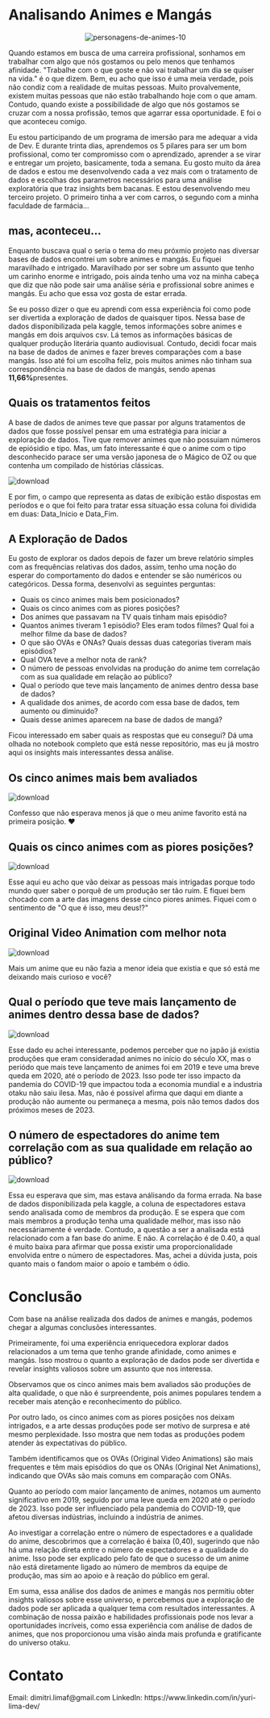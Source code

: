 # Analisando Animes e Mangás

<center>
  
  ![personagens-de-animes-10](https://github.com/yurilimadev/analisando-animes/assets/108006649/5f081091-a54a-40d7-bf88-d62091dcd95a)
  
</center>

<p>Quando estamos em busca de uma carreira profissional, sonhamos em trabalhar com algo que nós gostamos ou pelo menos que tenhamos afinidade. "Trabalhe com o que goste e não vai trabalhar um dia se quiser na vida." é o que dizem. Bem, eu acho que isso é uma meia verdade, pois não condiz com a realidade de muitas pessoas. Muito provalvemente, existem muitas pessoas que não estão trabalhando hoje com o que amam. Contudo, quando existe a possibilidade de algo que nós gostamos se cruzar com a nossa profissão, temos que agarrar essa oportunidade. E foi o que aconteceu comigo.</p>
<p>Eu estou participando de um programa de imersão para me adequar a vida de Dev. E durante trinta dias, aprendemos os 5 pilares para ser um bom profissional, como ter compromisso com o aprendizado, aprender a se virar e entregar um projeto, basicamente, toda a semana. Eu gosto muito da área de dados e estou me desenvolvendo cada a vez mais com o tratamento de dados e escolhas dos parametros necessários para uma análise exploratória que traz insights bem bacanas. E estou desenvolvendo meu terceiro projeto. O primeiro tinha a ver com carros, o segundo com a minha faculdade de farmácia...</p>
<h2>mas, aconteceu...</h2>
<p>Enquanto buscava qual o seria o tema do meu próxmio projeto nas diversar bases de dados encontrei um sobre animes e mangás. Eu fiquei maravilhado e intrigado. Maravilhado por ser sobre um assunto que tenho um carinho enorme e intrigado, pois ainda tenho uma voz na minha cabeça que diz que não pode sair uma análise séria e profissional sobre animes e mangás. Eu acho que essa voz gosta de estar errada. 
</p>
<p>Se eu posso dizer o que eu aprendi com essa experiência foi como pode ser divertida a exploração de dados de quaisquer tipos. Nessa base de dados disponibilizada pela kaggle, temos informações sobre animes e mangás em dois arquivos csv. Lá temos as informações básicas de qualquer produção literária quanto audiovisual. Contudo, decidi focar mais na base de dados de animes e fazer breves comparações com a base mangás. Isso até foi um escolha feliz, pois muitos animes não tinham sua correspondência na base de dados de mangás, sendo apenas <strong>11,66%</strong>presentes.</p>
<h2>Quais os tratamentos feitos</h2>
<p>A base de dados de animes teve que passar por alguns tratamentos de dados que fosse possível pensar em uma estratégia para iniciar a exploração de dados. Tive que remover animes que não possuiam números de epiósidio e tipo. Mas, um fato interessante é que o anime com o tipo desconhecido parace ser uma versão japonesa de o Mágico de OZ ou que contenha um compilado de histórias clássicas.</p>

![download](https://github.com/yurilimadev/analisando-animes/assets/108006649/714612b4-f9e6-4b8a-ab78-b4e0de0b40d7)

<p>E por fim, o campo que representa as datas de exibição estão dispostas em períodos e o que foi feito para tratar essa situação essa coluna foi dividida em duas: Data_Inicio e Data_Fim.</p>

<h2>A Exploração de Dados</h2>
<p>Eu gosto de explorar os dados depois de fazer um breve relatório simples com as frequências relativas dos dados, assim, tenho uma noção do esperar do comportamento do dados e entender se são numéricos ou categóricos. Dessa forma, desenvolvi as seguintes perguntas: </p>

* Quais os cinco animes mais bem posicionados?
* Quais os cinco animes com as piores posições?
* Dos animes que passavam na TV quais tinham mais episódio?
* Quantos animes tiveram 1 episódio? Eles eram todos filmes? Qual foi a melhor filme da base de dados?
* O que são OVAs e ONAs? Quais dessas duas categorias tiveram mais episódios?
* Qual OVA teve a melhor nota de rank?
* O número de pessoas envolvidas na produção do anime tem correlação com as sua qualidade em relação ao público?
* Qual o período que teve mais lançamento de animes dentro dessa base de dados?
* A qualidade dos animes, de acordo com essa base de dados, tem aumento ou diminuido?
* Quais desse animes aparecem na base de dados de mangá?

<p>Ficou interessado em saber quais as respostas que eu consegui? Dá uma olhada no notebook completo que está nesse repositório, mas eu já mostro aqui os insights mais interessantes dessa análise.</p>
<h2>Os cinco animes mais bem avaliados</h2>

![download](https://github.com/yurilimadev/analisando-animes/assets/108006649/deac5e49-1f54-422f-bfb6-6845b842bb6f)

Confesso que não esperava menos já que o meu anime favorito está na primeira posição. ❤️

<h2>Quais os cinco animes com as piores posições?</h2>

![download](https://github.com/yurilimadev/analisando-animes/assets/108006649/085e1b8c-b873-4943-bcd9-313524f162b2)

<p>Esse aqui eu acho que vão deixar as pessoas mais intrigadas porque todo mundo quer saber o porquê de um produção ser tão ruim. E fiquei bem chocado com a arte das imagens desse cinco piores animes. Fiquei com o sentimento de "O que é isso, meu deus!?"</p>

<h2>Original Video Animation com melhor nota</h2>

![download](https://github.com/yurilimadev/analisando-animes/assets/108006649/911fe449-8843-42ab-845c-8ecfa6f95482)

Mais um anime que eu não fazia a menor ideia que existia e que só está me deixando mais curioso e você? 

<h2>Qual o período que teve mais lançamento de animes dentro dessa base de dados?</h2>

![download](https://github.com/yurilimadev/analisando-animes/assets/108006649/ad63bd81-b868-4f2e-bbf9-040ea5c138e0)

Esse dado eu achei interessante, podemos perceber que no japão já existia produções que eram consideradad animes no início do século XX, mas o periódo que mais teve lançamento de animes foi em 2019 e teve uma breve queda em 2020, até o período de 2023. Isso pode ter isso impacto da pandemia do COVID-19 que impactou toda a economia mundial e a industria otaku não saiu ilesa. Mas, não é possível afirma que daqui em diante a produção não aumente ou permaneça a mesma, pois não temos dados dos próximos meses de 2023.

<h2>O número de espectadores do anime tem correlação com as sua qualidade em relação ao público?</h2>

![download](https://github.com/yurilimadev/analisando-animes/assets/108006649/e4ad29c3-79b2-45c2-a423-9dff15c1dfad)

Essa eu esperava que sim, mas estava análisando da forma errada. Na base de dados disponibilizada pela kaggle, a coluna de espectadores estava sendo analisada como de membros da produção. E se espera que com mais membros a produção tenha uma qualidade melhor, mas isso não necessáriamente é verdade. Contudo, a questão a ser a analisada está relacionado com a fan base do anime. E não. A correlação é de 0.40, a qual é muito baixa para afirmar que possa existir uma proporcionalidade envolvida entre o número de espectadores. Mas, achei a dúvida justa, pois quanto mais o fandom maior o apoio e também o ódio. 

<h1>Conclusão</h1>
Com base na análise realizada dos dados de animes e mangás, podemos chegar a algumas conclusões interessantes.

Primeiramente, foi uma experiência enriquecedora explorar dados relacionados a um tema que tenho grande afinidade, como animes e mangás. Isso mostrou o quanto a exploração de dados pode ser divertida e revelar insights valiosos sobre um assunto que nos interessa.

Observamos que os cinco animes mais bem avaliados são produções de alta qualidade, o que não é surpreendente, pois animes populares tendem a receber mais atenção e reconhecimento do público.

Por outro lado, os cinco animes com as piores posições nos deixam intrigados, e a arte dessas produções pode ser motivo de surpresa e até mesmo perplexidade. Isso mostra que nem todas as produções podem atender às expectativas do público.

Também identificamos que os OVAs (Original Video Animations) são mais frequentes e têm mais episódios do que os ONAs (Original Net Animations), indicando que OVAs são mais comuns em comparação com ONAs.

Quanto ao período com maior lançamento de animes, notamos um aumento significativo em 2019, seguido por uma leve queda em 2020 até o período de 2023. Isso pode ser influenciado pela pandemia do COVID-19, que afetou diversas indústrias, incluindo a indústria de animes.

Ao investigar a correlação entre o número de espectadores e a qualidade do anime, descobrimos que a correlação é baixa (0,40), sugerindo que não há uma relação direta entre o número de espectadores e a qualidade do anime. Isso pode ser explicado pelo fato de que o sucesso de um anime não está diretamente ligado ao número de membros da equipe de produção, mas sim ao apoio e à reação do público em geral.

Em suma, essa análise dos dados de animes e mangás nos permitiu obter insights valiosos sobre esse universo, e percebemos que a exploração de dados pode ser aplicada a qualquer tema com resultados interessantes. A combinação de nossa paixão e habilidades profissionais pode nos levar a oportunidades incríveis, como essa experiência com análise de dados de animes, que nos proporcionou uma visão ainda mais profunda e gratificante do universo otaku.

<h1>Contato</h1>
Email: dimitri.limaf@gmail.com
LinkedIn: https://www.linkedin.com/in/yuri-lima-dev/
